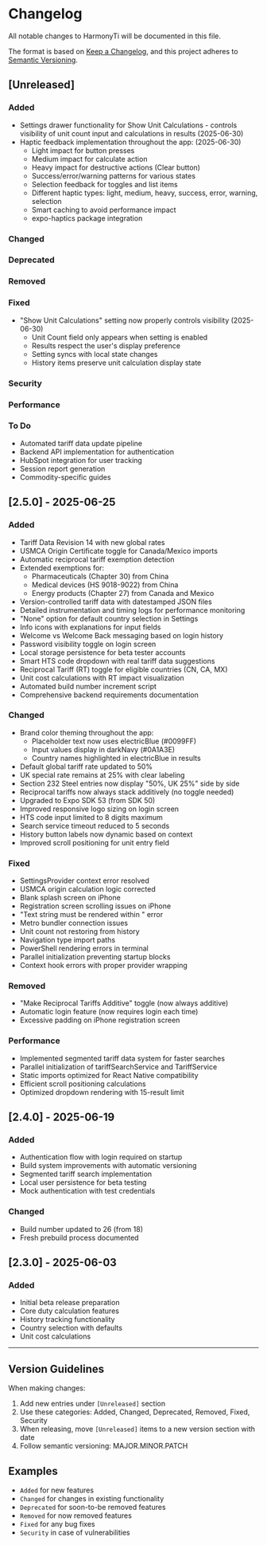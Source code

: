 # Changelog

All notable changes to HarmonyTi will be documented in this file.

The format is based on [Keep a Changelog](https://keepachangelog.com/en/1.0.0/),
and this project adheres to [Semantic Versioning](https://semver.org/spec/v2.0.0.html).

## [Unreleased]

### Added

<!-- New features -->

- Settings drawer functionality for Show Unit Calculations - controls visibility of unit count input and calculations in results (2025-06-30)
- Haptic feedback implementation throughout the app: (2025-06-30)
  - Light impact for button presses
  - Medium impact for calculate action
  - Heavy impact for destructive actions (Clear button)
  - Success/error/warning patterns for various states
  - Selection feedback for toggles and list items
  - Different haptic types: light, medium, heavy, success, error, warning, selection
  - Smart caching to avoid performance impact
  - expo-haptics package integration

### Changed

<!-- Changes in existing functionality -->

### Deprecated

<!-- Soon-to-be removed features -->

### Removed

<!-- Now removed features -->

### Fixed

<!-- Bug fixes -->

- "Show Unit Calculations" setting now properly controls visibility (2025-06-30)
  - Unit Count field only appears when setting is enabled
  - Results respect the user's display preference
  - Setting syncs with local state changes
  - History items preserve unit calculation display state

### Security

<!-- Vulnerability fixes -->

### Performance

<!-- Performance improvements -->

### To Do

- Automated tariff data update pipeline
- Backend API implementation for authentication
- HubSpot integration for user tracking
- Session report generation
- Commodity-specific guides

## [2.5.0] - 2025-06-25

### Added

- Tariff Data Revision 14 with new global rates
- USMCA Origin Certificate toggle for Canada/Mexico imports
- Automatic reciprocal tariff exemption detection
- Extended exemptions for:
  - Pharmaceuticals (Chapter 30) from China
  - Medical devices (HS 9018-9022) from China
  - Energy products (Chapter 27) from Canada and Mexico
- Version-controlled tariff data with datestamped JSON files
- Detailed instrumentation and timing logs for performance monitoring
- "None" option for default country selection in Settings
- Info icons with explanations for input fields
- Welcome vs Welcome Back messaging based on login history
- Password visibility toggle on login screen
- Local storage persistence for beta tester accounts
- Smart HTS code dropdown with real tariff data suggestions
- Reciprocal Tariff (RT) toggle for eligible countries (CN, CA, MX)
- Unit cost calculations with RT impact visualization
- Automated build number increment script
- Comprehensive backend requirements documentation

### Changed

- Brand color theming throughout the app:
  - Placeholder text now uses electricBlue (#0099FF)
  - Input values display in darkNavy (#0A1A3E)
  - Country names highlighted in electricBlue in results
- Default global tariff rate updated to 50%
- UK special rate remains at 25% with clear labeling
- Section 232 Steel entries now display "50%, UK 25%" side by side
- Reciprocal tariffs now always stack additively (no toggle needed)
- Upgraded to Expo SDK 53 (from SDK 50)
- Improved responsive logo sizing on login screen
- HTS code input limited to 8 digits maximum
- Search service timeout reduced to 5 seconds
- History button labels now dynamic based on context
- Improved scroll positioning for unit entry field

### Fixed

- SettingsProvider context error resolved
- USMCA origin calculation logic corrected
- Blank splash screen on iPhone
- Registration screen scrolling issues on iPhone
- "Text string must be rendered within <Text/>" error
- Metro bundler connection issues
- Unit count not restoring from history
- Navigation type import paths
- PowerShell rendering errors in terminal
- Parallel initialization preventing startup blocks
- Context hook errors with proper provider wrapping

### Removed

- "Make Reciprocal Tariffs Additive" toggle (now always additive)
- Automatic login feature (now requires login each time)
- Excessive padding on iPhone registration screen

### Performance

- Implemented segmented tariff data system for faster searches
- Parallel initialization of tariffSearchService and TariffService
- Static imports optimized for React Native compatibility
- Efficient scroll positioning calculations
- Optimized dropdown rendering with 15-result limit

## [2.4.0] - 2025-06-19

### Added

- Authentication flow with login required on startup
- Build system improvements with automatic versioning
- Segmented tariff search implementation
- Local user persistence for beta testing
- Mock authentication with test credentials

### Changed

- Build number updated to 26 (from 18)
- Fresh prebuild process documented

## [2.3.0] - 2025-06-03

### Added

- Initial beta release preparation
- Core duty calculation features
- History tracking functionality
- Country selection with defaults
- Unit cost calculations

---

## Version Guidelines

When making changes:

1. Add new entries under `[Unreleased]` section
2. Use these categories: Added, Changed, Deprecated, Removed, Fixed, Security
3. When releasing, move `[Unreleased]` items to a new version section with date
4. Follow semantic versioning: MAJOR.MINOR.PATCH

## Examples

- `Added` for new features
- `Changed` for changes in existing functionality
- `Deprecated` for soon-to-be removed features
- `Removed` for now removed features
- `Fixed` for any bug fixes
- `Security` in case of vulnerabilities
